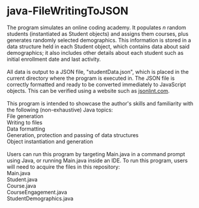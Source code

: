 # java-FileWritingToJSON
The program simulates an online coding academy. It populates <i>n</i> random students (instantiated as Student objects) and assigns them courses, plus generates randomly selected demographics.
This information is stored in a data structure held in each Student object, which contains data about said demographics; it also includes other details about each student such as initial enrollment date and last activity.</br>
</br>
All data is output to a JSON file, "studentData.json", which is placed in the current directory where the program is executed in.
The JSON file is correctly formatted and ready to be converted immediately to JavaScript objects. This can be verified using a website such as <a href="https://jsonlint.com/"><u>jsonlint.com</u></a>.</br>
</br>
This program is intended to showcase the author's skills and familiarity with the following (non-exhaustive) Java topics:</br>
File generation</br>
Writing to files</br>
Data formatting</br>
Generation, protection and passing of data structures</br>
Object instantiation and generation</br>
</br>
Users can run this program by targeting Main.java in a command prompt using Java, or running Main.java inside an IDE. To run this program, users will need to acquire the files in this repository:</br>
Main.java</br>
Student.java</br>
Course.java</br>
CourseEngagement.java</br>
StudentDemographics.java</br>

